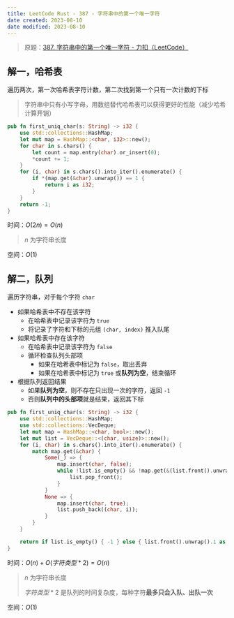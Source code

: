 ```yaml
---
title: LeetCode Rust - 387 - 字符串中的第一个唯一字符
date created: 2023-08-10
date modified: 2023-08-10
---
```


> 原题：[387. 字符串中的第一个唯一字符 - 力扣（LeetCode）](https://leetcode.cn/problems/first-unique-character-in-a-string/)

## 解一，哈希表

遍历两次，第一次哈希表字符计数，第二次找到第一个只有一次计数的下标

> 字符串中只有小写字母，用数组替代哈希表可以获得更好的性能（减少哈希计算开销）

```rust
pub fn first_uniq_char(s: String) -> i32 {
	use std::collections::HashMap;
	let mut map = HashMap::<char, i32>::new();
	for char in s.chars() {
		let count = map.entry(char).or_insert(0);
		*count += 1;
	}
	for (i, char) in s.chars().into_iter().enumerate() {
		if *(map.get(&char).unwrap()) == 1 {
			return i as i32;
		}
	}
	return -1;
}
```

时间：$O(2n) = O(n)$

> $n$ 为字符串长度

空间：$O(1)$

## 解二，队列

遍历字符串，对于每个字符 `char`
- 如果哈希表中不存在该字符
	- 在哈希表中记录该字符为 `true`
	- 将记录了字符和下标的元组 `(char, index)` 推入队尾
- 如果哈希表中存在该字符
	- 在哈希表中记录该字符为 `false`
	- 循环检查队列头部项
		- 如果在哈希表中标记为 `false`，取出丢弃
		- 如果在哈希表中标记为 `true` 或**队列为空**，结束循环
- 根据队列返回结果
	- 如果**队列为空**，则不存在只出现一次的字符，返回 `-1`
	- 否则**队列中的头部项**就是结果，返回其下标

```rust
pub fn first_uniq_char(s: String) -> i32 {
	use std::collections::HashMap;
	use std::collections::VecDeque;
	let mut map = HashMap::<char, bool>::new();
	let mut list = VecDeque::<(char, usize)>::new();
	for (i, char) in s.chars().into_iter().enumerate() {
		match map.get(&char) {
			Some(_) => {
				map.insert(char, false);
				while !list.is_empty() && !map.get(&(list.front().unwrap().0)).unwrap() {
					list.pop_front();
				}
			}
			None => {
				map.insert(char, true);
				list.push_back((char, i));
			}
		}
	}

	return if list.is_empty() { -1 } else { list.front().unwrap().1 as i32 };
}
```

时间：$O(n) + O(字符类型 * 2) = O(n)$

> $n$ 为字符串长度
> 
> $字符类型 * 2$ 是队列的时间复杂度，每种字符**最多只会入队、出队一次**

空间：$O(1)$